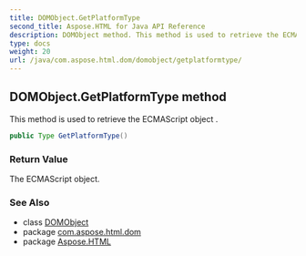 ```yaml
---
title: DOMObject.GetPlatformType
second_title: Aspose.HTML for Java API Reference
description: DOMObject method. This method is used to retrieve the ECMAScript object 
type: docs
weight: 20
url: /java/com.aspose.html.dom/domobject/getplatformtype/
---
```

## DOMObject.GetPlatformType method

This method is used to retrieve the ECMAScript object .

```java
public Type GetPlatformType()
```

### Return Value

The ECMAScript object.

### See Also

* class [DOMObject](../)
* package [com.aspose.html.dom](../../../com.aspose.html.dom/)
* package [Aspose.HTML](../../../)
